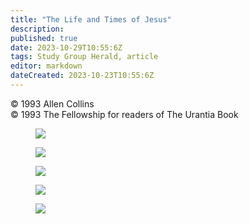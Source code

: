 ```yaml
---
title: "The Life and Times of Jesus"
description: 
published: true
date: 2023-10-29T10:55:6Z
tags: Study Group Herald, article
editor: markdown
dateCreated: 2023-10-23T10:55:6Z
---
```


<p class="v-card v-sheet theme--light gray lighten-3 px-2">© 1993 Allen Collins<br>© 1993 The Fellowship for readers of The Urantia Book</p>


<figure id="Figure_1" class="image urantiapedia">
<img src="/image/article/Study_Group_Herald/Jesus_times1.jpg">
</figure>

<figure id="Figure_2" class="image urantiapedia">
<img src="/image/article/Study_Group_Herald/Jesus_times2.jpg">
</figure>

<figure id="Figure_3" class="image urantiapedia">
<img src="/image/article/Study_Group_Herald/Jesus_times3.jpg">
</figure>

<figure id="Figure_4" class="image urantiapedia">
<img src="/image/article/Study_Group_Herald/Jesus_times4.jpg">
</figure>

<figure id="Figure_5" class="image urantiapedia">
<img src="/image/article/Study_Group_Herald/Jesus_times5.jpg">
</figure>